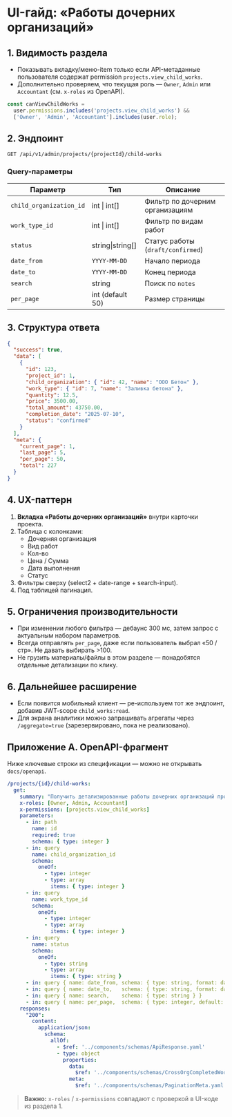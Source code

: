 # UI-гайд: «Работы дочерних организаций»

## 1. Видимость раздела
* Показывать вкладку/меню-item только если API-метаданные пользователя содержат permission `projects.view_child_works`.
* Дополнительно проверяем, что текущая роль — `Owner`, `Admin` или `Accountant` (см. `x-roles` из OpenAPI).

```ts
const canViewChildWorks =
  user.permissions.includes('projects.view_child_works') &&
  ['Owner', 'Admin', 'Accountant'].includes(user.role);
```

## 2. Эндпоинт
`GET /api/v1/admin/projects/{projectId}/child-works`

### Query-параметры
| Параметр              | Тип             | Описание                           |
|-----------------------|-----------------|------------------------------------|
| `child_organization_id` | int \| int[] | Фильтр по дочерним организациям    |
| `work_type_id`          | int \| int[] | Фильтр по видам работ              |
| `status`                | string\|string[] | Статус работы (`draft/confirmed`) |
| `date_from`             | `YYYY-MM-DD`  | Начало периода                     |
| `date_to`               | `YYYY-MM-DD`  | Конец периода                      |
| `search`                | string        | Поиск по `notes`                   |
| `per_page`              | int (default 50) | Размер страницы                |

## 3. Структура ответа
```json
{
  "success": true,
  "data": [
    {
      "id": 123,
      "project_id": 1,
      "child_organization": { "id": 42, "name": "ООО Бетон" },
      "work_type": { "id": 7, "name": "Заливка бетона" },
      "quantity": 12.5,
      "price": 3500.00,
      "total_amount": 43750.00,
      "completion_date": "2025-07-10",
      "status": "confirmed"
    }
  ],
  "meta": {
    "current_page": 1,
    "last_page": 5,
    "per_page": 50,
    "total": 227
  }
}
```

## 4. UX-паттерн
1. **Вкладка «Работы дочерних организаций»** внутри карточки проекта.
2. Таблица с колонками:
   * Дочерняя организация
   * Вид работ
   * Кол-во
   * Цена / Сумма
   * Дата выполнения
   * Статус
3. Фильтры сверху (select2 + date-range + search-input).
4. Под таблицей пагинация.

## 5. Ограничения производительности
* При изменении любого фильтра — дебаунс 300 мс, затем запрос с актуальным набором параметров.
* Всегда отправлять `per_page`, даже если пользователь выбрал «50 / стр». Не давать выбирать >100.
* Не грузить материалы/файлы в этом разделе — понадобятся отдельные детализации по клику.

## 6. Дальнейшее расширение
* Если появится мобильный клиент — ре-используем тот же эндпоинт, добавив JWT-scope `child_works:read`.
* Для экрана аналитики можно запрашивать агрегаты через `/aggregate=true` (зарезервировано, пока не реализовано). 

## Приложение A. OpenAPI-фрагмент
Ниже ключевые строки из спецификации — можно не открывать `docs/openapi`.

```yaml
/projects/{id}/child-works:
  get:
    summary: "Получить детализированные работы дочерних организаций проекта"
    x-roles: [Owner, Admin, Accountant]
    x-permissions: [projects.view_child_works]
    parameters:
      - in: path
        name: id
        required: true
        schema: { type: integer }
      - in: query
        name: child_organization_id
        schema:
          oneOf:
            - type: integer
            - type: array
              items: { type: integer }
      - in: query
        name: work_type_id
        schema:
          oneOf:
            - type: integer
            - type: array
              items: { type: integer }
      - in: query
        name: status
        schema:
          oneOf:
            - type: string
            - type: array
              items: { type: string }
      - in: query { name: date_from, schema: { type: string, format: date } }
      - in: query { name: date_to,   schema: { type: string, format: date } }
      - in: query { name: search,    schema: { type: string } }
      - in: query { name: per_page,  schema: { type: integer, default: 50 } }
    responses:
      "200":
        content:
          application/json:
            schema:
              allOf:
                - $ref: '../components/schemas/ApiResponse.yaml'
                - type: object
                  properties:
                    data:
                      $ref: '../components/schemas/CrossOrgCompletedWorkCollection.yaml'
                    meta:
                      $ref: '../components/schemas/PaginationMeta.yaml'
```

> **Важно:** `x-roles` / `x-permissions` совпадают с проверкой в UI-коде из раздела 1. 